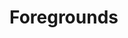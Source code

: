# Foregrounds
<script src="../../../assets/scripts/alts.js"></script>
<script type="text/javascript">display_alt("fronts", per_row = 2)</script>
